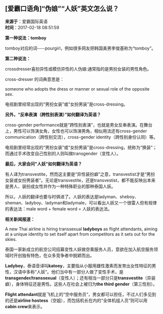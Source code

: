 ## [爱霸口语角]“伪娘”“人妖”英文怎么说？

**来源于**：爱霸国际英语  
**时间**：2017-02-18 08:51:59

**第一种说法：tomboy**

tomboy对应的词----pourgirl，例如很多网友把韩国美男李俊基称为“tomboy”。

**第二种说法：**

crossdresser喜扮异性或模仿异性的人伪娘:通常指的是男扮女装的男性角色。

cross-dresser 的词典意思是：

someone who adopts the dress or manner or sexual role of the opposite sex.

电视剧里经常出现的“男扮女装”或“女扮男装”是cross-dressing。

**另外，“反串表演（跨性别表演）”如何翻译为英语？**

cross-gender performance就是“跨性别表演”，也就是男女反串表演。在舞台上，男性可以饰演女角，女性也可以饰演男角，相似用法还有cross-gender communication（跨性别交流），cross-gender identity（跨性别身份认同）等。

电视剧里经常出现的“男扮女装”或“女扮男装”是cross-dressing，统称为“换装”；而通过手术改变自己性别的人则叫做transgender（变性人）。

**最后，大家会问"人妖"如何翻译为英语？**

有人译为transvestite，然而这主要是“异性装扮癖”之意，transvestist才是“男扮女装或女扮男装者”。无论是transvestite，还是transvestist，都不能反映出本来是男人、装扮成女性并作为一种特殊职业的那种泰国人妖。

所以，人妖的翻译也要与时俱进了。人妖的表达是ladyman、sheboy、sheman、ladyboy、ladyman和ladymale，可以看出人妖又一个很雷人但有规律的表达法：male word + female word = 人妖的表达法。

**相关新闻报道：**

A new Thai airline is hiring transsexual **ladyboys** as flight attendants, aiming at a unique identity to set itself apart from competitors as it sets out for the skies.

泰国一家新成立的航空公司招募变性人妖做空乘服务人员，意欲在加入航空服务领域时开创独有特色，在众多竞争者中脱颖而出。

**Ladyboy**，泰语音译叫**katoey**，主要指从小服用雌性激素而发育出女性特征的男性，汉语中多称“人妖”。他们当中有一部分人做了变性手术，是**transgender/transsexual**（变性人）；还有相当一部分只是**transvestite**（异装癖），身体特征还是男性。这些人在社会上被归为**the third gender**（第三性别）。

**Flight attendant**就是飞机上的“空中服务员”，男女都可以担任，不过人们多见到的还是**airline hostess**（空姐），而包括机长在内的“全体机组人员”则可以用**cabin crew**来表示。
